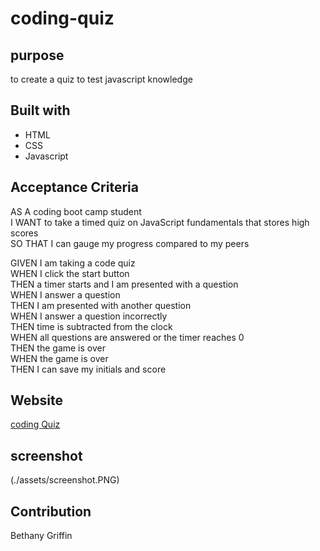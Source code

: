 # coding-quiz

## purpose
to create a quiz to test javascript knowledge

## Built with
* HTML
* CSS
* Javascript

## Acceptance Criteria
AS A coding boot camp student  
I WANT to take a timed quiz on JavaScript fundamentals that stores high scores  
SO THAT I can gauge my progress compared to my peers  

GIVEN I am taking a code quiz  
WHEN I click the start button  
THEN a timer starts and I am presented with a question  
WHEN I answer a question  
THEN I am presented with another question  
WHEN I answer a question incorrectly  
THEN time is subtracted from the clock  
WHEN all questions are answered or the timer reaches 0  
THEN the game is over  
WHEN the game is over  
THEN I can save my initials and score  

## Website
[coding Quiz](https://bethanyjean.github.io/coding-quiz/)

## screenshot
(./assets/screenshot.PNG)

## Contribution
Bethany Griffin